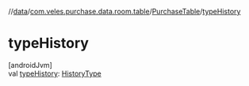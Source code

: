 //[data](../../../index.md)/[com.veles.purchase.data.room.table](../index.md)/[PurchaseTable](index.md)/[typeHistory](type-history.md)

# typeHistory

[androidJvm]\
val [typeHistory](type-history.md): [HistoryType](../../../../domain/domain/com.veles.purchase.domain.model.history/-history-type/index.md)
